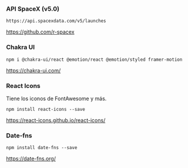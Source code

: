 
### API SpaceX (v5.0)

`https://api.spacexdata.com/v5/launches`

https://github.com/r-spacex


### Chakra UI

`npm i @chakra-ui/react @emotion/react @emotion/styled framer-motion`

https://chakra-ui.com/


### React Icons

Tiene los iconos de FontAwesome y más.

`npm install react-icons --save`

https://react-icons.github.io/react-icons/


### Date-fns

`npm install date-fns --save`

https://date-fns.org/
